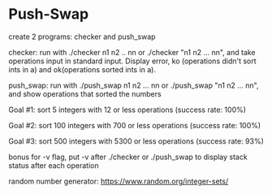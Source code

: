 # Push-Swap

create 2 programs: checker and push_swap

checker: run with ./checker n1 n2 .. nn or ./checker "n1 n2 ... nn", and take operations input in standard input. Display error, ko (operations didn't sort ints in a) and ok(operations sorted ints in a).

push_swap: run with ./push_swap n1 n2 ... nn or ./push_swap "n1 n2 ... nn", and show operations that sorted the numbers


Goal #1: sort 5 integers with 12 or less operations (success rate: 100%)

Goal #2: sort 100 integers with 700 or less operations (success rate: 100%)

Goal #3: sort 500 integers with 5300 or less operations (success rate: 93%)

bonus for -v flag, put -v after ./checker or ./push_swap to display stack status after each operation


random number generator: https://www.random.org/integer-sets/
